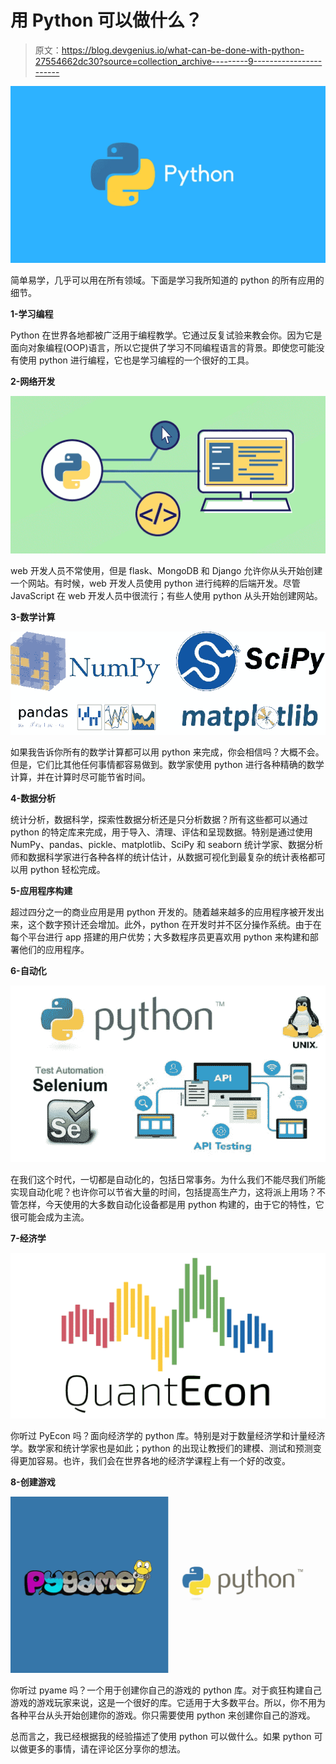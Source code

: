 # 用 Python 可以做什么？

> 原文：<https://blog.devgenius.io/what-can-be-done-with-python-27554662dc30?source=collection_archive---------9----------------------->

![](img/c59197d768b2b7fcef13f05ce4cff569.png)

简单易学，几乎可以用在所有领域。下面是学习我所知道的 python 的所有应用的细节。

**1-学习编程**

Python 在世界各地都被广泛用于编程教学。它通过反复试验来教会你。因为它是面向对象编程(OOP)语言，所以它提供了学习不同编程语言的背景。即使您可能没有使用 python 进行编程，它也是学习编程的一个很好的工具。

**2-网络开发**

![](img/e9bc05183041364d2cacacb5e7106604.png)

web 开发人员不常使用，但是 flask、MongoDB 和 Django 允许你从头开始创建一个网站。有时候，web 开发人员使用 python 进行纯粹的后端开发。尽管 JavaScript 在 web 开发人员中很流行；有些人使用 python 从头开始创建网站。

**3-数学计算**

![](img/dec5e548ce09cfc0e95a67d2df16621f.png)

如果我告诉你所有的数学计算都可以用 python 来完成，你会相信吗？大概不会。但是，它们比其他任何事情都容易做到。数学家使用 python 进行各种精确的数学计算，并在计算时尽可能节省时间。

**4-数据分析**

统计分析，数据科学，探索性数据分析还是只分析数据？所有这些都可以通过 python 的特定库来完成，用于导入、清理、评估和呈现数据。特别是通过使用 NumPy、pandas、pickle、matplotlib、SciPy 和 seaborn 统计学家、数据分析师和数据科学家进行各种各样的统计估计，从数据可视化到最复杂的统计表格都可以用 python 轻松完成。

**5-应用程序构建**

超过四分之一的商业应用是用 python 开发的。随着越来越多的应用程序被开发出来，这个数字预计还会增加。此外，python 在开发时并不区分操作系统。由于在每个平台进行 app 搭建的用户优势；大多数程序员更喜欢用 python 来构建和部署他们的应用程序。

**6-自动化**

![](img/a104b79db8a582a22d426c8d54f2ef5a.png)

在我们这个时代，一切都是自动化的，包括日常事务。为什么我们不能尽我们所能实现自动化呢？也许你可以节省大量的时间，包括提高生产力，这将派上用场？不管怎样，今天使用的大多数自动化设备都是用 python 构建的，由于它的特性，它很可能会成为主流。

**7-经济学**

![](img/17c1d3623154306a95a2dda195e33a90.png)

你听过 PyEcon 吗？面向经济学的 python 库。特别是对于数量经济学和计量经济学。数学家和统计学家也是如此；python 的出现让教授们的建模、测试和预测变得更加容易。也许，我们会在世界各地的经济学课程上有一个好的改变。

**8-创建游戏**

![](img/ccc6132f7c1d6bab5e53ee38e39a6fd5.png)

你听过 pyame 吗？一个用于创建你自己的游戏的 python 库。对于疯狂构建自己游戏的游戏玩家来说，这是一个很好的库。它适用于大多数平台。所以，你不用为各种平台从头开始创建你的游戏。你只需要使用 python 来创建你自己的游戏。

总而言之，我已经根据我的经验描述了使用 python 可以做什么。如果 python 可以做更多的事情，请在评论区分享你的想法。